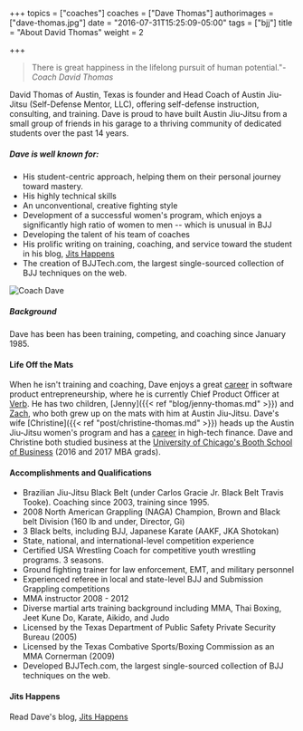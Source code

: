 +++
topics = ["coaches"]
coaches = ["Dave Thomas"]
authorimages = ["dave-thomas.jpg"]
date = "2016-07-31T15:25:09-05:00"
tags = ["bjj"]
title = "About David Thomas"
weight = 2

+++

>There is great happiness in the lifelong pursuit of human potential."<cite>-Coach David Thomas</cite>

David Thomas of Austin, Texas is founder and Head Coach of Austin Jiu-Jitsu (Self-Defense Mentor, LLC), offering self-defense instruction, consulting, and training. Dave is proud to have built Austin Jiu-Jitsu from a small group of friends in his garage to a thriving community of dedicated students over the past 14 years.

##### Dave is well known for:
* His student-centric approach, helping them on their personal journey toward mastery.
* His highly technical skills
* An unconventional, creative fighting style
* Development of a successful women's program, which enjoys a significantly high ratio of women to men -- which is unusual in BJJ
* Developing the talent of his team of coaches
* His prolific writing on training, coaching, and service toward the student in his blog, [Jits Happens](/blog)
* The creation of BJJTech.com, the largest single-sourced collection of BJJ techniques on the web.

![Coach Dave](/img/authors/dave-thomas.jpg)

##### Background
Dave has been has been training, competing, and coaching since January 1985.

#### Life Off the Mats
When he isn't training and coaching, Dave enjoys a great [career](https://www.linkedin.com/in/dcthomas) in software product entrepreneurship, where he is currently Chief Product Officer at [Verb](http://goverb.com). He has two children, [Jenny]({{< ref "blog/jenny-thomas.md" >}}) and [Zach](https://www.youtube.com/user/budoatemaildotcom/search?query=zach), who both grew up on the mats with him at Austin Jiu-Jitsu. Dave's wife [Christine]({{< ref "post/christine-thomas.md" >}}) heads up the Austin Jiu-Jitsu women's program and has a [career](https://www.linkedin.com/in/christinegthomas) in high-tech finance. Dave and Christine both studied business at the [University of Chicago's Booth School of Business](https://www.chicagobooth.edu/) (2016 and 2017 MBA grads).

#### Accomplishments and Qualifications

* Brazilian Jiu-Jitsu Black Belt (under Carlos Gracie Jr. Black Belt Travis Tooke). Coaching since 2003, training since 1995.
* 2008 North American Grappling (NAGA) Champion, Brown and Black belt Division (160 lb and under, Director, Gi)
* 3 Black belts, including BJJ, Japanese Karate (AAKF, JKA Shotokan)
* State, national, and international-level competition experience
* Certified USA Wrestling Coach for competitive youth wrestling programs. 3 seasons.
* Ground fighting trainer for law enforcement, EMT, and military personnel
* Experienced referee in local and state-level BJJ and Submission Grappling competitions
* MMA instructor 2008 - 2012
* Diverse martial arts training background including MMA, Thai Boxing, Jeet Kune Do, Karate, Aikido, and Judo
* Licensed by the Texas Department of Public Safety Private Security Bureau (2005)
* Licensed by the Texas Combative Sports/Boxing Commission as an MMA Cornerman (2009)
* Developed BJJTech.com, the largest single-sourced collection of BJJ techniques on the web.

#### Jits Happens
Read Dave's blog, [Jits Happens](/blog)
